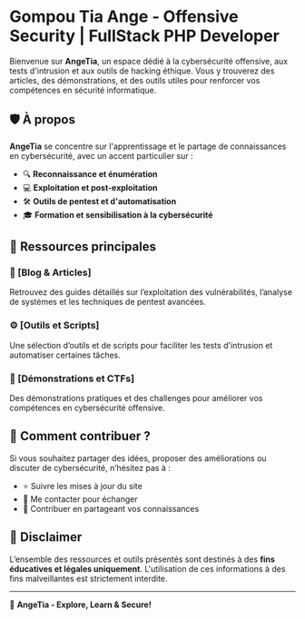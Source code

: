 # Gompou Tia Ange  - Offensive Security | FullStack PHP Developer

Bienvenue sur **AngeTia**, un espace dédié à la cybersécurité offensive, aux tests d'intrusion et aux outils de hacking éthique. Vous y trouverez des articles, des démonstrations, et des outils utiles pour renforcer vos compétences en sécurité informatique.

## 🛡️ À propos

**AngeTia** se concentre sur l'apprentissage et le partage de connaissances en cybersécurité, avec un accent particulier sur :

- 🔍 **Reconnaissance et énumération**
- 💻 **Exploitation et post-exploitation**
- 🛠️ **Outils de pentest et d'automatisation**
- 🎓 **Formation et sensibilisation à la cybersécurité**

## 📌 Ressources principales

### 🔗 [Blog & Articles]
Retrouvez des guides détaillés sur l’exploitation des vulnérabilités, l’analyse de systèmes et les techniques de pentest avancées.

### ⚙️ [Outils et Scripts]
Une sélection d’outils et de scripts pour faciliter les tests d'intrusion et automatiser certaines tâches.

### 🎥 [Démonstrations et CTFs]
Des démonstrations pratiques et des challenges pour améliorer vos compétences en cybersécurité offensive.

## 🚀 Comment contribuer ?
Si vous souhaitez partager des idées, proposer des améliorations ou discuter de cybersécurité, n’hésitez pas à :

- ⭐ Suivre les mises à jour du site
- 📧 Me contacter pour échanger
- 📌 Contribuer en partageant vos connaissances

## 📢 Disclaimer
L’ensemble des ressources et outils présentés sont destinés à des **fins éducatives et légales uniquement**. L'utilisation de ces informations à des fins malveillantes est strictement interdite.

---

🔐 **AngeTia - Explore, Learn & Secure!**